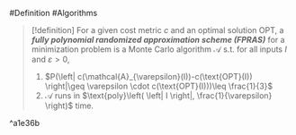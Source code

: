 #Definition #Algorithms 

> [!definition]
> For a given cost metric $c$ and an optimal solution $\text{OPT}$, a ***fully polynomial randomized approximation scheme (FPRAS)*** for a minimization problem is a Monte Carlo algorithm $\mathcal{A}$ s.t. for all inputs $I$ and $\varepsilon>0$,
> 1. $P(\left| c(\mathcal{A}_{\varepsilon}(I))-c(\text{OPT}(I)) \right|\geq \varepsilon \cdot c(\text{OPT}(I)))\leq \frac{1}{3}$
> 2. $\mathcal{A}$ runs in $\text{poly}\left( \left| I \right|, \frac{1}{\varepsilon} \right)$ time.

^a1e36b
